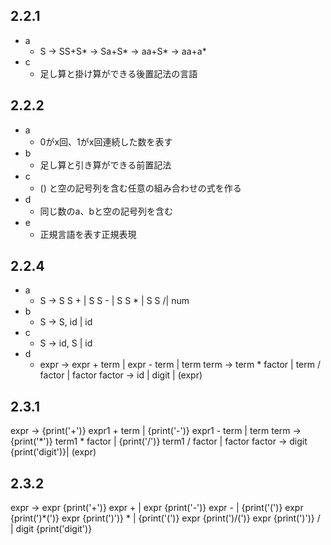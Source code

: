 ## 2.2.1
- a
  - S -> SS+S* -> Sa+S* -> aa+S* -> aa+a*
- c
  - 足し算と掛け算ができる後置記法の言語

## 2.2.2
- a
  - 0がx回、1がx回連続した数を表す
- b
  - 足し算と引き算ができる前置記法
- c
  - () と空の記号列を含む任意の組み合わせの式を作る
- d
  - 同じ数のa、bと空の記号列を含む
- e
  - 正規言語を表す正規表現   

## 2.2.4

- a
  - S -> S S + | S S - | S S * | S S /| num
- b
  - S -> S, id | id
- c
  - S -> id, S | id
- d
  - expr -> expr + term | expr - term | term
    term -> term * factor | term / factor | factor
    factor -> id | digit | (expr)


## 2.3.1
expr -> {print('+')} expr1 + term | {print('-')} expr1 - term | term
term -> {print('\*')} term1 \* factor | {print('/')} term1 / factor | factor
factor -> digit {print('digit')}| (expr)

## 2.3.2
expr ->
  expr {print('+')} expr +
  | expr {print('-')} expr -
  | {print('(')} expr {print(')\*(')} expr {print(')')} \*
  | {print('(')} expr {print(')/(')} expr {print(')')} /
  | digit {print('digit')}

